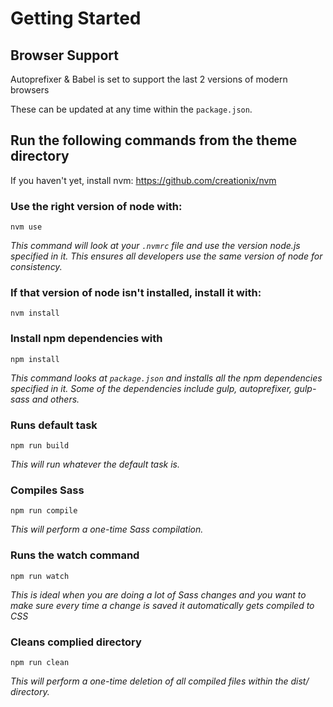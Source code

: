 # Getting Started

## Browser Support

Autoprefixer & Babel is set to support the last 2 versions of modern browsers

These can be updated at any time within the `package.json`.

## Run the following commands from the theme directory

If you haven't yet, install nvm:
https://github.com/creationix/nvm

### Use the right version of node with:

`nvm use`

_This command will look at your `.nvmrc` file and use the version node.js specified in it. This ensures all developers use the same version of node for consistency._

### If that version of node isn't installed, install it with:

`nvm install`

### Install npm dependencies with

`npm install`

_This command looks at `package.json` and installs all the npm dependencies specified in it.  Some of the dependencies include gulp, autoprefixer, gulp-sass and others._

### Runs default task
`npm run build`

_This will run whatever the default task is._

### Compiles Sass
`npm run compile`

_This will perform a one-time Sass compilation._

### Runs the watch command

`npm run watch`

_This is ideal when you are doing a lot of Sass changes and you want to make sure every time a change is saved it automatically gets compiled to CSS_

### Cleans complied directory

`npm run clean`

_This will perform a one-time deletion of all compiled files within the dist/ directory._
